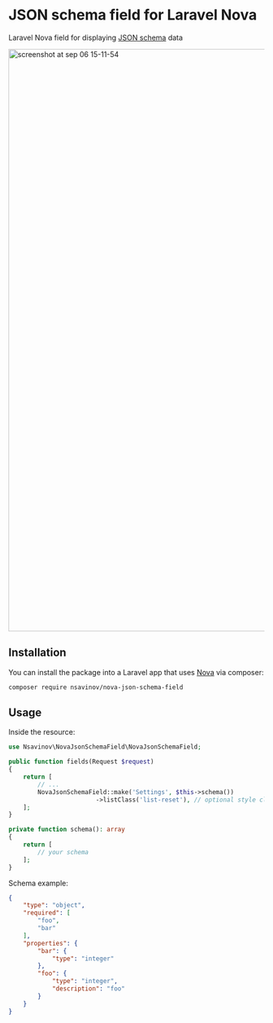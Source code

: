 # JSON schema field for Laravel Nova

Laravel Nova field for displaying [JSON schema](https://json-schema.org/) data 

<img width="1144" alt="screenshot at sep 06 15-11-54" src="https://user-images.githubusercontent.com/13363510/45156555-4059f880-b1e7-11e8-8f08-3289166c6df3.png">

## Installation

You can install the package into a Laravel app that uses [Nova](https://nova.laravel.com) via composer:

```bash
composer require nsavinov/nova-json-schema-field
```

## Usage
Inside the resource:

```php
use Nsavinov\NovaJsonSchemaField\NovaJsonSchemaField;

public function fields(Request $request)
{
    return [
        // ...
        NovaJsonSchemaField::make('Settings', $this->schema())
                        ->listClass('list-reset'), // optional style class for detailed component
    ];
}

private function schema(): array
{
    return [
        // your schema
    ];
}

```

Schema example:

```json
{
	"type": "object",
	"required": [
		"foo",
		"bar"
	],
	"properties": {
		"bar": {
			"type": "integer"
		},
		"foo": {
			"type": "integer",
			"description": "foo"
		}
	}
}
```
